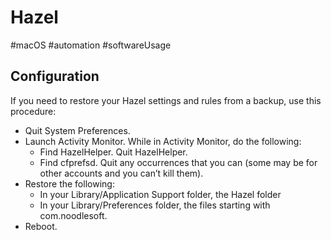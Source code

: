 # Hazel

#macOS #automation #softwareUsage

## Configuration

If you need to restore your Hazel settings and rules from a backup, use this procedure:

-   Quit System Preferences.
-   Launch Activity Monitor. While in Activity Monitor, do the following:
    -   Find HazelHelper. Quit HazelHelper.
    -   Find cfprefsd. Quit any occurrences that you can (some may be for other accounts and you can’t kill them).
-   Restore the following:
    -   In your Library/Application Support folder, the Hazel folder
    -   In your Library/Preferences folder, the files starting with com.noodlesoft.
-   Reboot.
